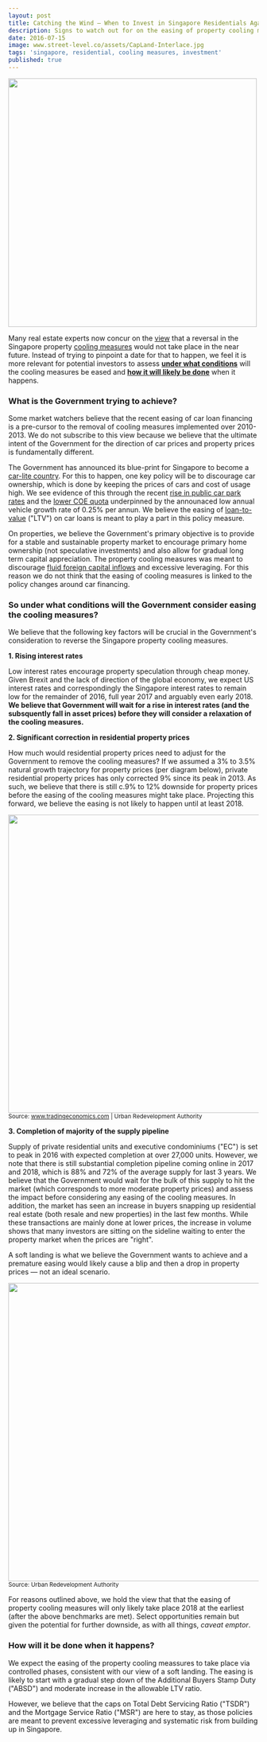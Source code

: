 ```yaml
---
layout: post
title: Catching the Wind ― When to Invest in Singapore Residentials Again
description: Signs to watch out for on the easing of property cooling measures
date: 2016-07-15
image: www.street-level.co/assets/CapLand-Interlace.jpg
tags: 'singapore, residential, cooling measures, investment'
published: true
---
```

<img src="http://www.street-level.co/assets/CapLand-Interlace.jpg" width="500px"><br>

Many real estate experts now concur on the [view](http://www.businesstimes.com.sg/real-estate/no-lifting-of-property-cooling-measures-till-2017-redas-seminar-speakers) that a reversal in the Singapore property [cooling measures](http://www.srx.com.sg/cooling-measures) would not take place in the near future. Instead of trying to pinpoint a date for that to happen, we feel it is more relevant for potential investors to assess **<u>under what conditions</u>** will the cooling measures be eased and **<u>how it will likely be done</u>** when it happens.<!--more-->

### What is the Government trying to achieve?
Some market watchers believe that the recent easing of car loan financing is a pre-cursor to the removal of cooling measures implemented over 2010-2013. We do not subscribe to this view because we believe that the ultimate intent of the Government for the direction of car prices and property prices is fundamentally different. 

The Government has announced its blue-print for Singapore to become a [car-lite country](http://www.channelnewsasia.com/news/singapore/attractive-transport/2885982.html). For this to happen, one key policy will be to discourage car ownership, which is done by keeping the prices of cars and cost of usage high. We see evidence of this through the recent [rise in public car park rates](http://www.channelnewsasia.com/news/singapore/public-car-park-rates-set/2898090.html) and the [lower COE quota](http://www.todayonline.com/singapore-fewer-COEs-available-coming-months) underpinned by the announaced low annual vehicle growth rate of 0.25% per annun. We believe the easing of [loan-to-value](https://en.wikipedia.org/wiki/Loan-to-value_ratio) ("LTV") on car loans is meant to play a part in this policy measure.

On properties, we believe the Government's primary objective is to provide for a stable and sustainable property market to encourage primary home ownership (not speculative investments) and also allow for gradual long term capital appreciation. The property cooling measures was meant to discourage [fluid foreign capital inflows](https://en.wikipedia.org/wiki/Hot_money) and excessive leveraging. For this reason we do not think that the easing of cooling measures is linked to the policy changes around car financing.

### So under what conditions will the Government consider easing the cooling measures?
We believe that the following key factors will be crucial in the Government's consideration to reverse the Singapore property cooling measures.

**1. Rising interest rates**

Low interest rates encourage property speculation through cheap money. Given Brexit and the lack of direction of the global economy, we expect US interest rates and correspondingly the Singapore interest rates to remain low for the remainder of 2016, full year 2017 and arguably even early 2018. **We believe that Government will wait for a rise in interest rates (and the subsquently fall in asset prices) before they will consider a relaxation of the cooling measures.**

**2. Significant correction in residential property prices**

How much would residential property prices need to adjust for the Government to remove the cooling measures? If we assumed a 3% to 3.5% natural growth trajectory for property prices (per diagram below), private residential property prices has only corrected 9% since its peak in 2013. As such, we believe that there is still c.9% to 12% downside for property prices before the easing of the cooling measures might take place. Projecting this forward, we believe the easing is not likely to happen until at least 2018.

<img src="http://www.street-level.co/assets/Sg-prop-index-Jul16.png" width="600px"><br>
<sup>Source: www.tradingeconomics.com | Urban Redevelopment Authority</sup>

**3. Completion of majority of the supply pipeline**

Supply of private residential units and executive condominiums ("EC") is set to peak in 2016 with expected completion at over 27,000 units. However, we note that there is still substantial completion pipeline coming online in 2017 and 2018, which is 88% and 72% of the average supply for last 3 years. We believe that the Government would wait for the bulk of this supply to hit the market (which corresponds to more moderate property prices) and assess the impact before considering any easing of the cooling measures. In addition, the market has seen an increase in buyers snapping up residential real estate (both resale and new properties) in the last few months. While these transactions are mainly done at lower prices, the increase in volume shows that many investors are sitting on the sideline waiting to enter the property market when the prices are "right".

A soft landing is what we believe the Government wants to achieve and a premature easing would likely cause a blip and then a drop in property prices ― not an ideal scenario.

<img src="http://www.street-level.co/assets/Sg-prop-pipeline-Jul16.png" width="600px"><br>
<sup>Source: Urban Redevelopment Authority</sup>

For reasons outlined above, we hold the view that that the easing of property cooling measures will only likely take place 2018 at the earliest (after the above benchmarks are met). Select opportunities remain but given the potential for further downside, as with all things, *caveat emptor*.

### How will it be done when it happens?
We expect the easing of the property cooling meassures to take place via controlled phases, consistent with our view of a soft landing. The easing is likely to start with a gradual step down of the Additional Buyers Stamp Duty ("ABSD") and moderate increase in the allowable LTV ratio. 

However, we believe that the caps on Total Debt Servicing Ratio ("TSDR") and the Mortgage Service Ratio ("MSR") are here to stay, as those policies are meant to prevent excessive leveraging and systematic risk from building up in Singapore.
